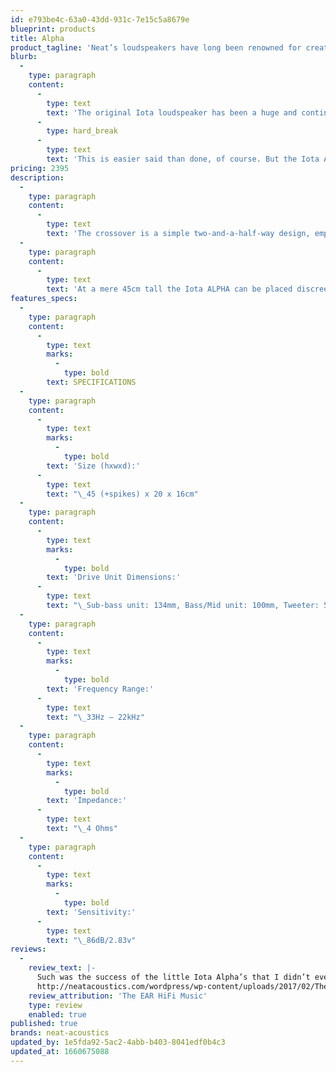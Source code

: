 ```yaml
---
id: e793be4c-63a0-43dd-931c-7e15c5a8679e
blueprint: products
title: Alpha
product_tagline: 'Neat’s loudspeakers have long been renowned for creating big sounds from compact and elegant enclosures.'
blurb:
  -
    type: paragraph
    content:
      -
        type: text
        text: 'The original Iota loudspeaker has been a huge and continuing success since its appearance in 2011, and the idea of a low-down floor standing version has been mooted ever since. All that was necessary for the new model was to retain the exceptional abilities of the Iota and build on these in a floor-standing configuration.'
      -
        type: hard_break
      -
        type: text
        text: 'This is easier said than done, of course. But the Iota ALPHA delivers completely on target'
pricing: 2395
description:
  -
    type: paragraph
    content:
      -
        type: text
        text: 'The crossover is a simple two-and-a-half-way design, employing 1st & 2nd order slopes. The crossover components are all hard-wired, with point-to-point connections in order to maximise integrity. The crossover components are of premium audiophile quality and include polypropylene capacitors and low-dcr air-core inductors.'
  -
    type: paragraph
    content:
      -
        type: text
        text: 'At a mere 45cm tall the Iota ALPHA can be placed discreetly in the room, yet it delivers a genuine full-range musical experience on a scale that suggests a far bigger (and more expensive) loudspeaker.'
features_specs:
  -
    type: paragraph
    content:
      -
        type: text
        marks:
          -
            type: bold
        text: SPECIFICATIONS
  -
    type: paragraph
    content:
      -
        type: text
        marks:
          -
            type: bold
        text: 'Size (hxwxd):'
      -
        type: text
        text: "\_45 (+spikes) x 20 x 16cm"
  -
    type: paragraph
    content:
      -
        type: text
        marks:
          -
            type: bold
        text: 'Drive Unit Dimensions:'
      -
        type: text
        text: "\_Sub-bass unit: 134mm, Bass/Mid unit: 100mm, Tweeter: 50mm EMIT Planar Magnetic"
  -
    type: paragraph
    content:
      -
        type: text
        marks:
          -
            type: bold
        text: 'Frequency Range:'
      -
        type: text
        text: "\_33Hz – 22kHz"
  -
    type: paragraph
    content:
      -
        type: text
        marks:
          -
            type: bold
        text: 'Impedance:'
      -
        type: text
        text: "\_4 Ohms"
  -
    type: paragraph
    content:
      -
        type: text
        marks:
          -
            type: bold
        text: 'Sensitivity:'
      -
        type: text
        text: "\_86dB/2.83v"
reviews:
  -
    review_text: |-
      Such was the success of the little Iota Alpha’s that I didn’t even feel I had to ‘look down’ at them – they projected the sound so well as to make them virtually invisible, below my sightline. Yes, for around the same money you can source a pair of significantly larger speakers, but that’s totally missing the point of this design. These are the perfect loudspeakers for my sitting room A/V set-up. Full marks to Bob Surgeoner. Now, where’s my cheque book?
      http://neatacoustics.com/wordpress/wp-content/uploads/2017/02/The-Ear-Neat-Iota-ALPHA.pdf
    review_attribution: 'The EAR HiFi Music'
    type: review
    enabled: true
published: true
brands: neat-acoustics
updated_by: 1e5fda92-5ac2-4abb-b403-8041edf0b4c3
updated_at: 1660675088
---
```

